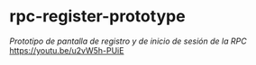 # rpc-register-prototype
_Prototipo de pantalla de registro y de inicio de sesión de la RPC_
https://youtu.be/u2vW5h-PUiE
